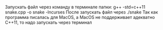 Запускать файл через команду в терминале папки: 
g++ -std=c++11 snake.cpp -o snake -lncurses
После запускать файл через ./snake
Так как программа писалась для MacOS, а MacOS не поддерживает адекватно C++11, то надо запускать через терминал
